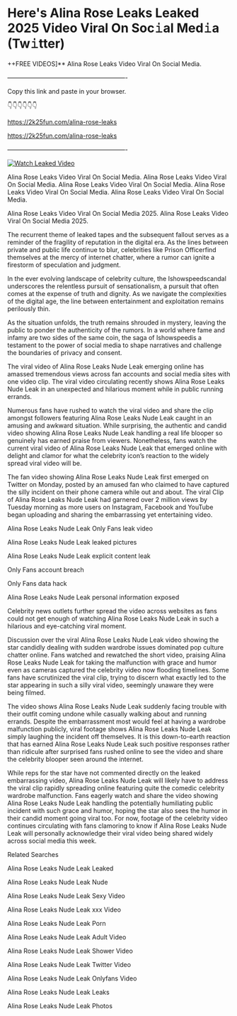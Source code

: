 # Here's Alina Rose Leaks Leaked 2025 Video Viral On Soc𝚒al Med𝚒a (Tw𝚒tter)

++FREE VIDEOS]** Alina Rose Leaks Video Viral On Social Media.

———————————————————-

Copy this link and paste in your browser.

👇👇👇👇👇👇

https://2k25fun.com/alina-rose-leaks

https://2k25fun.com/alina-rose-leaks

———————————————————-

[![Watch Leaked Video](https://miro.medium.com/v2/resize:fit:828/format:webp/1*cilzJN44JGOrTw9NJCrNHA.gif "Watch Leaked Video")](https://2k25fun.com/alina-rose-leaks)

Alina Rose Leaks Video Viral On Social Media. Alina Rose Leaks Video Viral On Social Media. Alina Rose Leaks Video Viral On Social Media. Alina Rose Leaks Video Viral On Social Media. Alina Rose Leaks Video Viral On Social Media.

Alina Rose Leaks Video Viral On Social Media 2025. Alina Rose Leaks Video Viral On Social Media 2025.

The recurrent theme of leaked tapes and the subsequent fallout serves as a reminder of the fragility of reputation in the digital era. As the lines between private and public life continue to blur, celebrities like Prison Officerfind themselves at the mercy of internet chatter, where a rumor can ignite a firestorm of speculation and judgment.

In the ever evolving landscape of celebrity culture, the Ishowspeedscandal underscores the relentless pursuit of sensationalism, a pursuit that often comes at the expense of truth and dignity. As we navigate the complexities of the digital age, the line between entertainment and exploitation remains perilously thin.

As the situation unfolds, the truth remains shrouded in mystery, leaving the public to ponder the authenticity of the rumors. In a world where fame and infamy are two sides of the same coin, the saga of Ishowspeedis a testament to the power of social media to shape narratives and challenge the boundaries of privacy and consent.

The viral video of Alina Rose Leaks Nude Leak emerging online has amassed tremendous views across fan accounts and social media sites with one video clip. The viral video circulating recently shows Alina Rose Leaks Nude Leak in an unexpected and hilarious moment while in public running errands.

Numerous fans have rushed to watch the viral video and share the clip amongst followers featuring Alina Rose Leaks Nude Leak caught in an amusing and awkward situation. While surprising, the authentic and candid video showing Alina Rose Leaks Nude Leak handling a real life blooper so genuinely has earned praise from viewers. Nonetheless, fans watch the current viral video of Alina Rose Leaks Nude Leak that emerged online with delight and clamor for what the celebrity icon’s reaction to the widely spread viral video will be.

The fan video showing Alina Rose Leaks Nude Leak first emerged on Twitter on Monday, posted by an amused fan who claimed to have captured the silly incident on their phone camera while out and about. The viral Clip of Alina Rose Leaks Nude Leak had garnered over 2 million views by Tuesday morning as more users on Instagram, Facebook and YouTube began uploading and sharing the embarrassing yet entertaining video.

Alina Rose Leaks Nude Leak Only Fans leak video

Alina Rose Leaks Nude Leak leaked pictures

Alina Rose Leaks Nude Leak explicit content leak

Only Fans account breach

Only Fans data hack

Alina Rose Leaks Nude Leak personal information exposed

Celebrity news outlets further spread the video across websites as fans could not get enough of watching Alina Rose Leaks Nude Leak in such a hilarious and eye-catching viral moment.

Discussion over the viral Alina Rose Leaks Nude Leak video showing the star candidly dealing with sudden wardrobe issues dominated pop culture chatter online. Fans watched and rewatched the short video, praising Alina Rose Leaks Nude Leak for taking the malfunction with grace and humor even as cameras captured the celebrity video now flooding timelines. Some fans have scrutinized the viral clip, trying to discern what exactly led to the star appearing in such a silly viral video, seemingly unaware they were being filmed.

The video shows Alina Rose Leaks Nude Leak suddenly facing trouble with their outfit coming undone while casually walking about and running errands. Despite the embarrassment most would feel at having a wardrobe malfunction publicly, viral footage shows Alina Rose Leaks Nude Leak simply laughing the incident off themselves. It is this down-to-earth reaction that has earned Alina Rose Leaks Nude Leak such positive responses rather than ridicule after surprised fans rushed online to see the video and share the celebrity blooper seen around the internet.

While reps for the star have not commented directly on the leaked embarrassing video, Alina Rose Leaks Nude Leak will likely have to address the viral clip rapidly spreading online featuring quite the comedic celebrity wardrobe malfunction. Fans eagerly watch and share the video showing Alina Rose Leaks Nude Leak handling the potentially humiliating public incident with such grace and humor, hoping the star also sees the humor in their candid moment going viral too. For now, footage of the celebrity video continues circulating with fans clamoring to know if Alina Rose Leaks Nude Leak will personally acknowledge their viral video being shared widely across social media this week.

Related Searches

Alina Rose Leaks Nude Leak Leaked

Alina Rose Leaks Nude Leak Nude

Alina Rose Leaks Nude Leak Sexy Video

Alina Rose Leaks Nude Leak xxx Video

Alina Rose Leaks Nude Leak Porn

Alina Rose Leaks Nude Leak Adult Video

Alina Rose Leaks Nude Leak Shower Video

Alina Rose Leaks Nude Leak Twitter Video

Alina Rose Leaks Nude Leak Onlyfans Video

Alina Rose Leaks Nude Leak Leaks

Alina Rose Leaks Nude Leak Photos